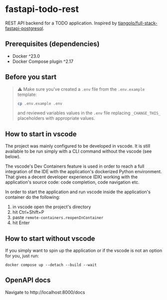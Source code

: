 # fastapi-todo-rest


REST API backend for a TODO application. Inspired by [tiangolo/full-stack-fastapi-postgresql](https://github.com/tiangolo/full-stack-fastapi-postgresql).


## Prerequisites (dependencies)

- Docker ^23.0
- Docker Compose plugin ^2.17


## Before you start

> ⚠️ Make sure you've created a `.env` file from the `.env.example` template:
> ```sh
> cp .env.example .env
> ```
> and reviewed variables values in the `.env` file replacing `_CHANGE_THIS_` placeholders with appropriate values.


## How to start in vscode

The project was mainly configured to be developed in vscode. It is still available to be run simply with a CLI command without the vscode (see below).

The vscode's Dev Containers feature is used in order to reach a full integration of the IDE with the application's dockerized Python environment. That gives a decent developer experience (DX) working with the application's source code: code completion, code navigation etc.

In order to start the application and run vscode inside the application's container do the following:

1. in vscode open the project's directory
2. hit Ctrl+Shift+P
3. paste `remote-containers.reopenInContainer`
4. hit Enter


## How to start without vscode

If you simply want to spin up the application or if the vscode is not an option for you, just run:
```
docker compose up --detach --build --wait
```


## OpenAPI docs

Navigate to http://localhost:8000/docs
